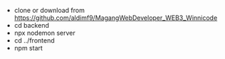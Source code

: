 - clone or download from https://github.com/aldimf9/MagangWebDeveloper_WEB3_Winnicode
- cd backend
- npx nodemon server
- cd ../frontend
- npm start
